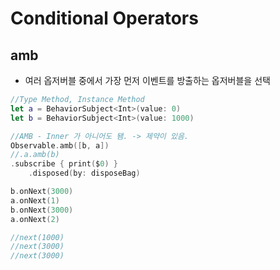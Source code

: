# Conditional Operators

## amb

- 여러 옵저버블 중에서 가장 먼저 이벤트를 방출하는 옵저버블을 선택

```swift
//Type Method, Instance Method
let a = BehaviorSubject<Int>(value: 0)
let b = BehaviorSubject<Int>(value: 1000)

//AMB - Inner 가 아니어도 됌. -> 제약이 있음.
Observable.amb([b, a])
//.a.amb(b)
.subscribe { print($0) }
    .disposed(by: disposeBag)

b.onNext(3000)
a.onNext(1)
b.onNext(3000)
a.onNext(2)

//next(1000)
//next(3000)
//next(3000)

```